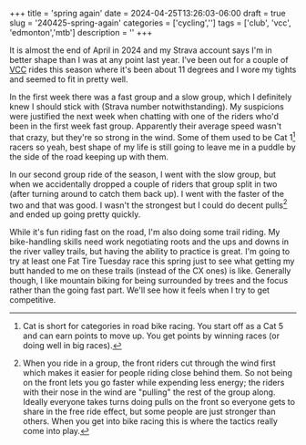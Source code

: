 +++
title = 'spring again'
date = 2024-04-25T13:26:03-06:00
draft = true
slug = '240425-spring-again'
categories = ['cycling','']
tags = ['club', 'vcc', 'edmonton','mtb']
description = ''
+++

It is almost the end of April in 2024 and my Strava account says I'm in better shape than I was at any point last year. I've been out for a couple of [VCC](vcc.md) rides this season where it's been about 11 degrees and I wore my tights and seemed to fit in pretty well. 

In the first week there was a fast group and a slow group, which I definitely knew I should stick with (Strava number notwithstanding). My suspicions were justified the next week when chatting with one of the riders who'd been in the first week fast group. Apparently their average speed wasn't that crazy, but they're so strong in the wind. Some of them used to be Cat 1[^1] racers so yeah, best shape of my life is still going to leave me in a puddle by the side of the road keeping up with them.

[^1]: Cat is short for categories in road bike racing. You start off as a Cat 5 and can earn points to move up. You get points by winning races (or doing well in big races).

In our second group ride of the season, I went with the slow group, but when we accidentally dropped a couple of riders that group split in two (after turning around to catch them back up). I went with the faster of the two and that was good. I wasn't the strongest but I could do decent pulls[^2] and ended up going pretty quickly.

[^2]: When you ride in a group, the front riders cut through the wind first which makes it easier for people riding close behind them. So not being on the front lets you go faster while expending less energy; the riders with their nose in the wind are "pulling" the rest of the group along. Ideally everyone takes turns doing pulls on the front so everyone gets to share in the free ride effect, but some people are just stronger than others. When you get into bike racing this is where the tactics really come into play.

While it's fun riding fast on the road, I'm also doing some trail riding. My bike-handling skills need work negotiating roots and the ups and downs in the river valley trails, but having the ability to practice is great. I'm going to try at least one Fat Tire Tuesday race this spring just to see what getting my butt handed to me on these trails (instead of the CX ones) is like. Generally though, I like mountain biking for being surrounded by trees and the focus rather than the going fast part. We'll see how it feels when I try to get competitive.